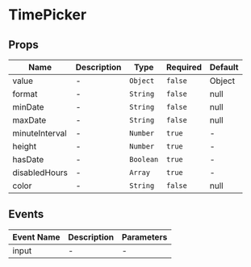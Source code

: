 # TimePicker

## Props

<!-- @vuese:TimePicker:props:start -->
|Name|Description|Type|Required|Default|
|---|---|---|---|---|
|value|-|`Object`|`false`|Object|
|format|-|`String`|`false`|null|
|minDate|-|`String`|`false`|null|
|maxDate|-|`String`|`false`|null|
|minuteInterval|-|`Number`|`true`|-|
|height|-|`Number`|`true`|-|
|hasDate|-|`Boolean`|`true`|-|
|disabledHours|-|`Array`|`true`|-|
|color|-|`String`|`false`|null|

<!-- @vuese:TimePicker:props:end -->


## Events

<!-- @vuese:TimePicker:events:start -->
|Event Name|Description|Parameters|
|---|---|---|
|input|-|-|

<!-- @vuese:TimePicker:events:end -->


